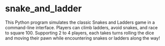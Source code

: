 # snake_and_ladder
This Python program simulates the classic Snakes and Ladders game in a command-line interface. Players can climb ladders, avoid snakes, and race to square 100. Supporting 2 to 4 players, each takes turns rolling the dice and moving their pawn while encountering snakes or ladders along the way!
